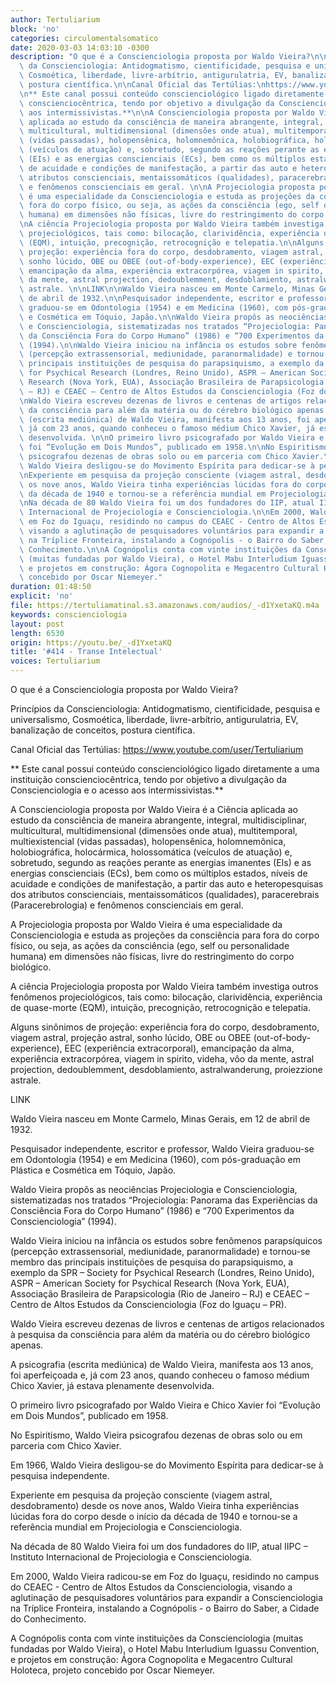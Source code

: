```yaml
---
author: Tertuliarium
block: 'no'
categories: circulomentalsomatico
date: 2020-03-03 14:03:10 -0300
description: "O que é a Conscienciologia proposta por Waldo Vieira?\n\nPrincípios\
  \ da Conscienciologia: Antidogmatismo, cientificidade, pesquisa e universalismo,\
  \ Cosmoética, liberdade, livre-arbítrio, antigurulatria, EV, banalização de conceitos,\
  \ postura científica.\n\nCanal Oficial das Tertúlias:\nhttps://www.youtube.com/user/Tertuliarium\n\
  \n** Este canal possui conteúdo conscienciológico ligado diretamente a uma instituição\
  \ conscienciocêntrica, tendo por objetivo a divulgação da Conscienciologia e o acesso\
  \ aos intermissivistas.**\n\nA Conscienciologia proposta por Waldo Vieira é a Ciência\
  \ aplicada ao estudo da consciência de maneira abrangente, integral, multidisciplinar,\
  \ multicultural, multidimensional (dimensões onde atua), multitemporal, multiexistencial\
  \ (vidas passadas), holopensênica, holomnemônica, holobiográfica, holocármica, holossomática\
  \ (veículos de atuação) e, sobretudo, segundo as reações perante as energias imanentes\
  \ (EIs) e as energias conscienciais (ECs), bem como os múltiplos estados, níveis\
  \ de acuidade e condições de manifestação, a partir das auto e heteropesquisas dos\
  \ atributos conscienciais, mentaissomáticos (qualidades), paracerebrais (Paracerebrologia)\
  \ e fenômenos conscienciais em geral. \n\nA Projeciologia proposta por Waldo Vieira\
  \ é uma especialidade da Conscienciologia e estuda as projeções da consciência para\
  \ fora do corpo físico, ou seja, as ações da consciência (ego, self ou personalidade\
  \ humana) em dimensões não físicas, livre do restringimento do corpo biológico.\n\
  \nA ciência Projeciologia proposta por Waldo Vieira também investiga outros fenômenos\
  \ projeciológicos, tais como: bilocação, clarividência, experiência de quase-morte\
  \ (EQM), intuição, precognição, retrocognição e telepatia.\n\nAlguns sinônimos de\
  \ projeção: experiência fora do corpo, desdobramento, viagem astral, projeção astral,\
  \ sonho lúcido, OBE ou OBEE (out-of-body-experience), EEC (experiência extracorporal),\
  \ emancipação da alma, experiência extracorpórea, viagem in spirito, videha, vôo\
  \ da mente, astral projection, dedoublemment, desdoblamiento, astralwanderung, proiezzione\
  \ astrale. \n\nLINK\n\nWaldo Vieira nasceu em Monte Carmelo, Minas Gerais, em 12\
  \ de abril de 1932.\n\nPesquisador independente, escritor e professor, Waldo Vieira\
  \ graduou-se em Odontologia (1954) e em Medicina (1960), com pós-graduação em Plástica\
  \ e Cosmética em Tóquio, Japão.\n\nWaldo Vieira propôs as neociências Projeciologia\
  \ e Conscienciologia, sistematizadas nos tratados “Projeciologia: Panorama das Experiências\
  \ da Consciência Fora do Corpo Humano” (1986) e “700 Experimentos da Conscienciologia”\
  \ (1994).\n\nWaldo Vieira iniciou na infância os estudos sobre fenômenos parapsíquicos\
  \ (percepção extrassensorial, mediunidade, paranormalidade) e tornou-se membro das\
  \ principais instituições de pesquisa do parapsiquismo, a exemplo da SPR – Society\
  \ for Psychical Research (Londres, Reino Unido), ASPR – American Society for Psychical\
  \ Research (Nova York, EUA), Associação Brasileira de Parapsicologia (Rio de Janeiro\
  \ – RJ) e CEAEC – Centro de Altos Estudos da Conscienciologia (Foz do Iguaçu – PR).\n\
  \nWaldo Vieira escreveu dezenas de livros e centenas de artigos relacionados à pesquisa\
  \ da consciência para além da matéria ou do cérebro biológico apenas.\n\nA psicografia\
  \ (escrita mediúnica) de Waldo Vieira, manifesta aos 13 anos, foi aperfeiçoada e,\
  \ já com 23 anos, quando conheceu o famoso médium Chico Xavier, já estava plenamente\
  \ desenvolvida. \n\nO primeiro livro psicografado por Waldo Vieira e Chico Xavier\
  \ foi “Evolução em Dois Mundos”, publicado em 1958.\n\nNo Espiritismo, Waldo Vieira\
  \ psicografou dezenas de obras solo ou em parceria com Chico Xavier.\n\nEm 1966,\
  \ Waldo Vieira desligou-se do Movimento Espírita para dedicar-se à pesquisa independente.\n\
  \nExperiente em pesquisa da projeção consciente (viagem astral, desdobramento) desde\
  \ os nove anos, Waldo Vieira tinha experiências lúcidas fora do corpo desde o início\
  \ da década de 1940 e tornou-se a referência mundial em Projeciologia e Conscienciologia.\n\
  \nNa década de 80 Waldo Vieira foi um dos fundadores do IIP, atual IIPC – Instituto\
  \ Internacional de Projeciologia e Conscienciologia.\n\nEm 2000, Waldo Vieira radicou-se\
  \ em Foz do Iguaçu, residindo no campus do CEAEC - Centro de Altos Estudos da Conscienciologia,\
  \ visando a aglutinação de pesquisadores voluntários para expandir a Conscienciologia\
  \ na Tríplice Fronteira, instalando a Cognópolis - o Bairro do Saber, a Cidade do\
  \ Conhecimento.\n\nA Cognópolis conta com vinte instituições da Conscienciologia\
  \ (muitas fundadas por Waldo Vieira), o Hotel Mabu Interludium Iguassu Convention,\
  \ e projetos em construção: Ágora Cognopolita e Megacentro Cultural Holoteca, projeto\
  \ concebido por Oscar Niemeyer."
duration: 01:48:50
explicit: 'no'
file: https://tertuliamatinal.s3.amazonaws.com/audios/_-d1YxetaKQ.m4a
keywords: conscienciologia
layout: post
length: 6530
origin: https://youtu.be/_-d1YxetaKQ
title: '#414 - Transe Intelectual'
voices: Tertuliarium
---
```

O que é a Conscienciologia proposta por Waldo Vieira?

Princípios da Conscienciologia: Antidogmatismo, cientificidade, pesquisa e universalismo, Cosmoética, liberdade, livre-arbítrio, antigurulatria, EV, banalização de conceitos, postura científica.

Canal Oficial das Tertúlias:
https://www.youtube.com/user/Tertuliarium

** Este canal possui conteúdo conscienciológico ligado diretamente a uma instituição conscienciocêntrica, tendo por objetivo a divulgação da Conscienciologia e o acesso aos intermissivistas.**

A Conscienciologia proposta por Waldo Vieira é a Ciência aplicada ao estudo da consciência de maneira abrangente, integral, multidisciplinar, multicultural, multidimensional (dimensões onde atua), multitemporal, multiexistencial (vidas passadas), holopensênica, holomnemônica, holobiográfica, holocármica, holossomática (veículos de atuação) e, sobretudo, segundo as reações perante as energias imanentes (EIs) e as energias conscienciais (ECs), bem como os múltiplos estados, níveis de acuidade e condições de manifestação, a partir das auto e heteropesquisas dos atributos conscienciais, mentaissomáticos (qualidades), paracerebrais (Paracerebrologia) e fenômenos conscienciais em geral. 

A Projeciologia proposta por Waldo Vieira é uma especialidade da Conscienciologia e estuda as projeções da consciência para fora do corpo físico, ou seja, as ações da consciência (ego, self ou personalidade humana) em dimensões não físicas, livre do restringimento do corpo biológico.

A ciência Projeciologia proposta por Waldo Vieira também investiga outros fenômenos projeciológicos, tais como: bilocação, clarividência, experiência de quase-morte (EQM), intuição, precognição, retrocognição e telepatia.

Alguns sinônimos de projeção: experiência fora do corpo, desdobramento, viagem astral, projeção astral, sonho lúcido, OBE ou OBEE (out-of-body-experience), EEC (experiência extracorporal), emancipação da alma, experiência extracorpórea, viagem in spirito, videha, vôo da mente, astral projection, dedoublemment, desdoblamiento, astralwanderung, proiezzione astrale. 

LINK

Waldo Vieira nasceu em Monte Carmelo, Minas Gerais, em 12 de abril de 1932.

Pesquisador independente, escritor e professor, Waldo Vieira graduou-se em Odontologia (1954) e em Medicina (1960), com pós-graduação em Plástica e Cosmética em Tóquio, Japão.

Waldo Vieira propôs as neociências Projeciologia e Conscienciologia, sistematizadas nos tratados “Projeciologia: Panorama das Experiências da Consciência Fora do Corpo Humano” (1986) e “700 Experimentos da Conscienciologia” (1994).

Waldo Vieira iniciou na infância os estudos sobre fenômenos parapsíquicos (percepção extrassensorial, mediunidade, paranormalidade) e tornou-se membro das principais instituições de pesquisa do parapsiquismo, a exemplo da SPR – Society for Psychical Research (Londres, Reino Unido), ASPR – American Society for Psychical Research (Nova York, EUA), Associação Brasileira de Parapsicologia (Rio de Janeiro – RJ) e CEAEC – Centro de Altos Estudos da Conscienciologia (Foz do Iguaçu – PR).

Waldo Vieira escreveu dezenas de livros e centenas de artigos relacionados à pesquisa da consciência para além da matéria ou do cérebro biológico apenas.

A psicografia (escrita mediúnica) de Waldo Vieira, manifesta aos 13 anos, foi aperfeiçoada e, já com 23 anos, quando conheceu o famoso médium Chico Xavier, já estava plenamente desenvolvida. 

O primeiro livro psicografado por Waldo Vieira e Chico Xavier foi “Evolução em Dois Mundos”, publicado em 1958.

No Espiritismo, Waldo Vieira psicografou dezenas de obras solo ou em parceria com Chico Xavier.

Em 1966, Waldo Vieira desligou-se do Movimento Espírita para dedicar-se à pesquisa independente.

Experiente em pesquisa da projeção consciente (viagem astral, desdobramento) desde os nove anos, Waldo Vieira tinha experiências lúcidas fora do corpo desde o início da década de 1940 e tornou-se a referência mundial em Projeciologia e Conscienciologia.

Na década de 80 Waldo Vieira foi um dos fundadores do IIP, atual IIPC – Instituto Internacional de Projeciologia e Conscienciologia.

Em 2000, Waldo Vieira radicou-se em Foz do Iguaçu, residindo no campus do CEAEC - Centro de Altos Estudos da Conscienciologia, visando a aglutinação de pesquisadores voluntários para expandir a Conscienciologia na Tríplice Fronteira, instalando a Cognópolis - o Bairro do Saber, a Cidade do Conhecimento.

A Cognópolis conta com vinte instituições da Conscienciologia (muitas fundadas por Waldo Vieira), o Hotel Mabu Interludium Iguassu Convention, e projetos em construção: Ágora Cognopolita e Megacentro Cultural Holoteca, projeto concebido por Oscar Niemeyer.